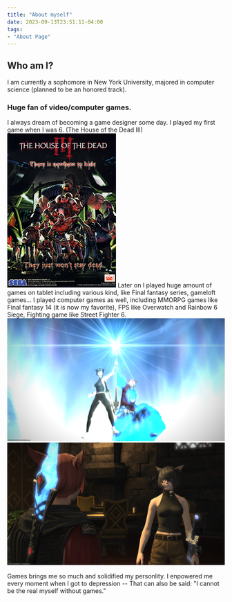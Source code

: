 ```yaml
---
title: "About myself"
date: 2023-09-13T23:51:11-04:00
tags: 
- "About Page"
---
```


## Who am I? 

I am currently a sophomore in New York University, majored in computer science (planned to be an honored track).

### Huge fan of video/computer games.
I always dream of becoming a game designer some day. I played my first game when I was 6. (The House of the Dead III)  
![](pic/The_House_of_the_Dead_III_Poster.png)
Later on I played huge amount of games on tablet including various kind, like Final fantasy series, gameloft games... I played computer games as well, including MMORPG games like Final fantasy 14 (it is now my favorite), FPS like Overwatch and Rainbow 6 Siege, Fighting game like Street Fighter 6.
![ff14](pic/1.png)
![](pic/2.png)

Games brings me so much and solidified my personlity. I enpowered me every moment when I got to depression -- That can also be said: "I cannot be the real myself without games." 

### 